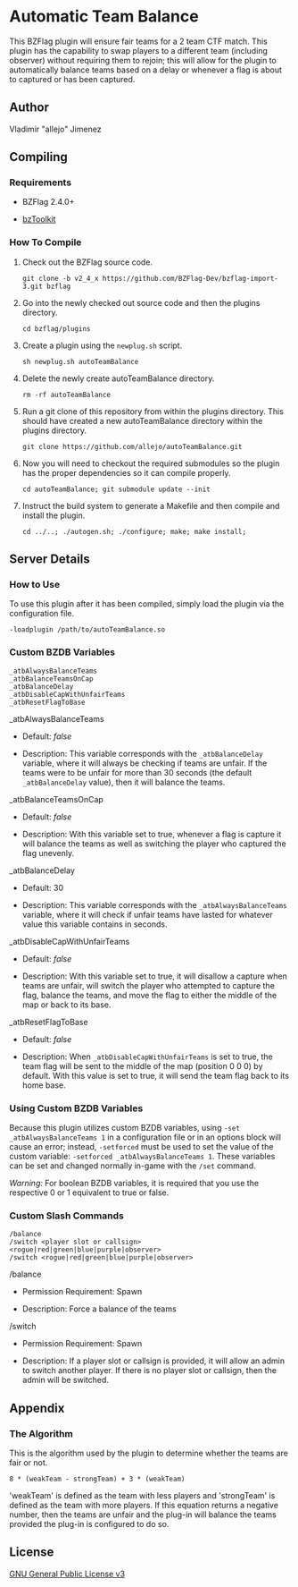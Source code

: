 Automatic Team Balance
======================

This BZFlag plugin will ensure fair teams for a 2 team CTF match. This plugin has the capability to swap players to a different team (including observer) without requiring them to rejoin; this will allow for the plugin to automatically balance teams based on a delay or whenever a flag is about to captured or has been captured.

Author
------

Vladimir "allejo" Jimenez

Compiling
---------

### Requirements

- BZFlag 2.4.0+

- [bzToolkit](https://github.com/allejo/bztoolkit/)

### How To Compile

1.  Check out the BZFlag source code.

    `git clone -b v2_4_x https://github.com/BZFlag-Dev/bzflag-import-3.git bzflag`

2.  Go into the newly checked out source code and then the plugins directory.

    `cd bzflag/plugins`

3.  Create a plugin using the `newplug.sh` script.

    `sh newplug.sh autoTeamBalance`

4.  Delete the newly create autoTeamBalance directory.

    `rm -rf autoTeamBalance`

5.  Run a git clone of this repository from within the plugins directory. This should have created a new autoTeamBalance directory within the plugins directory.

    `git clone https://github.com/allejo/autoTeamBalance.git`

6.  Now you will need to checkout the required submodules so the plugin has the proper dependencies so it can compile properly.

    `cd autoTeamBalance; git submodule update --init`

7.  Instruct the build system to generate a Makefile and then compile and install the plugin.

    `cd ../..; ./autogen.sh; ./configure; make; make install;`

Server Details
--------------

### How to Use

To use this plugin after it has been compiled, simply load the plugin via the configuration file.

`-loadplugin /path/to/autoTeamBalance.so`

### Custom BZDB Variables

    _atbAlwaysBalanceTeams
    _atbBalanceTeamsOnCap
    _atbBalanceDelay
    _atbDisableCapWithUnfairTeams
    _atbResetFlagToBase
    
_atbAlwaysBalanceTeams

- Default: _false_

- Description: This variable corresponds with the `_atbBalanceDelay` variable, where it will always be checking if teams are unfair. If the teams were to be unfair for more than 30 seconds (the default `_atbBalanceDelay` value), then it will balance the teams.

_atbBalanceTeamsOnCap

- Default: _false_

- Description: With this variable set to true, whenever a flag is capture it will balance the teams as well as switching the player who captured the flag unevenly.

_atbBalanceDelay

- Default: 30

- Description: This variable corresponds with the `_atbAlwaysBalanceTeams` variable, where it will check if unfair teams have lasted for whatever value this variable contains in seconds.

_atbDisableCapWithUnfairTeams

- Default: _false_

- Description: With this variable set to true, it will disallow a capture when teams are unfair, will switch the player who attempted to capture the flag, balance the teams, and move the flag to either the middle of the map or back to its base.

_atbResetFlagToBase

- Default: _false_

- Description: When `_atbDisableCapWithUnfairTeams` is set to true, the team flag will be sent to the middle of the map (position 0 0 0) by default. With this value is set to true, it will send the team flag back to its home base.

### Using Custom BZDB Variables

Because this plugin utilizes custom BZDB variables, using `-set _atbAlwaysBalanceTeams 1` in a configuration file or in an options block will cause an error; instead, `-setforced` must be used to set the value of the custom variable: `-setforced _atbAlwaysBalanceTeams 1`. These variables can be set and changed normally in-game with the `/set` command.

*Warning:* For boolean BZDB variables, it is required that you use the respective 0 or 1 equivalent to true or false.

### Custom Slash Commands

    /balance
    /switch <player slot or callsign> <rogue|red|green|blue|purple|observer>
    /switch <rogue|red|green|blue|purple|observer>

/balance

- Permission Requirement: Spawn

- Description: Force a balance of the teams

/switch

- Permission Requirement: Spawn

- Description: If a player slot or callsign is provided, it will allow an admin to switch another player. If there is no player slot or callsign, then the admin will be switched.

Appendix
--------
### The Algorithm

This is the algorithm used by the plugin to determine whether the teams are fair or not.

`8 * (weakTeam - strongTeam) + 3 * (weakTeam)`

'weakTeam' is defined as the team with less players and 'strongTeam' is defined as the team with more players. If this equation returns a negative number, then the teams are unfair and the plug-in will balance the teams provided the plug-in is configured to do so.

License
-------

[GNU General Public License v3](https://github.com/allejo/autoTeamBalance/blob/master/LICENSE.markdown)
